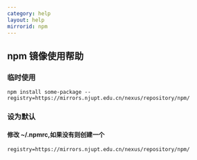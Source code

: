 ```yaml
---
category: help
layout: help
mirrorid: npm
---
```


## npm 镜像使用帮助

### 临时使用
```
npm install some-package --registry=https://mirrors.njupt.edu.cn/nexus/repository/npm/
```

### 设为默认
#### 修改 ~/.npmrc,如果没有则创建一个
```
registry=https://mirrors.njupt.edu.cn/nexus/repository/npm/
```
